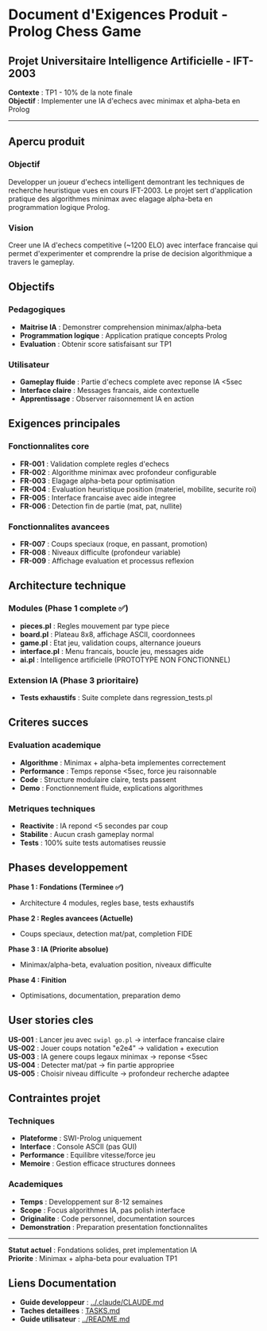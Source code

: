 # Document d'Exigences Produit - Prolog Chess Game
## Projet Universitaire Intelligence Artificielle - IFT-2003

**Contexte** : TP1 - 10% de la note finale  
**Objectif** : Implementer une IA d'echecs avec minimax et alpha-beta en Prolog

---

## Apercu produit

### Objectif
Developper un joueur d'echecs intelligent demontrant les techniques de recherche heuristique vues en cours IFT-2003. Le projet sert d'application pratique des algorithmes minimax avec elagage alpha-beta en programmation logique Prolog.

### Vision
Creer une IA d'echecs competitive (~1200 ELO) avec interface francaise qui permet d'experimenter et comprendre la prise de decision algorithmique a travers le gameplay.

## Objectifs

### Pedagogiques
- **Maitrise IA** : Demonstrer comprehension minimax/alpha-beta
- **Programmation logique** : Application pratique concepts Prolog
- **Evaluation** : Obtenir score satisfaisant sur TP1

### Utilisateur
- **Gameplay fluide** : Partie d'echecs complete avec reponse IA <5sec
- **Interface claire** : Messages francais, aide contextuelle
- **Apprentissage** : Observer raisonnement IA en action

## Exigences principales

### Fonctionnalites core
- **FR-001** : Validation complete regles d'echecs
- **FR-002** : Algorithme minimax avec profondeur configurable  
- **FR-003** : Elagage alpha-beta pour optimisation
- **FR-004** : Evaluation heuristique position (materiel, mobilite, securite roi)
- **FR-005** : Interface francaise avec aide integree
- **FR-006** : Detection fin de partie (mat, pat, nullite)

### Fonctionnalites avancees
- **FR-007** : Coups speciaux (roque, en passant, promotion)
- **FR-008** : Niveaux difficulte (profondeur variable)
- **FR-009** : Affichage evaluation et processus reflexion

## Architecture technique

### Modules (Phase 1 complete ✅)
- **pieces.pl** : Regles mouvement par type piece
- **board.pl** : Plateau 8x8, affichage ASCII, coordonnees
- **game.pl** : Etat jeu, validation coups, alternance joueurs  
- **interface.pl** : Menu francais, boucle jeu, messages aide
- **ai.pl** : Intelligence artificielle (PROTOTYPE NON FONCTIONNEL)

### Extension IA (Phase 3 prioritaire)
- **Tests exhaustifs** : Suite complete dans regression_tests.pl

## Criteres succes

### Evaluation academique
- **Algorithme** : Minimax + alpha-beta implementes correctement
- **Performance** : Temps reponse <5sec, force jeu raisonnable
- **Code** : Structure modulaire claire, tests passent
- **Demo** : Fonctionnement fluide, explications algorithmes

### Metriques techniques
- **Reactivite** : IA repond <5 secondes par coup
- **Stabilite** : Aucun crash gameplay normal
- **Tests** : 100% suite tests automatises reussie

## Phases developpement

**Phase 1 : Fondations (Terminee ✅)**
- Architecture 4 modules, regles base, tests exhaustifs

**Phase 2 : Regles avancees (Actuelle)**  
- Coups speciaux, detection mat/pat, completion FIDE

**Phase 3 : IA (Priorite absolue)**
- Minimax/alpha-beta, evaluation position, niveaux difficulte

**Phase 4 : Finition**
- Optimisations, documentation, preparation demo

## User stories cles

**US-001** : Lancer jeu avec `swipl go.pl` → interface francaise claire  
**US-002** : Jouer coups notation "e2e4" → validation + execution  
**US-003** : IA genere coups legaux minimax → reponse <5sec  
**US-004** : Detecter mat/pat → fin partie appropriee  
**US-005** : Choisir niveau difficulte → profondeur recherche adaptee

## Contraintes projet

### Techniques
- **Plateforme** : SWI-Prolog uniquement
- **Interface** : Console ASCII (pas GUI)
- **Performance** : Equilibre vitesse/force jeu
- **Memoire** : Gestion efficace structures donnees

### Academiques  
- **Temps** : Developpement sur 8-12 semaines
- **Scope** : Focus algorithmes IA, pas polish interface
- **Originalite** : Code personnel, documentation sources
- **Demonstration** : Preparation presentation fonctionnalites

---

**Statut actuel** : Fondations solides, pret implementation IA  
**Priorite** : Minimax + alpha-beta pour evaluation TP1

## Liens Documentation
- **Guide developpeur** : [../.claude/CLAUDE.md](../.claude/CLAUDE.md)
- **Taches detaillees** : [TASKS.md](TASKS.md)
- **Guide utilisateur** : [../README.md](../README.md)